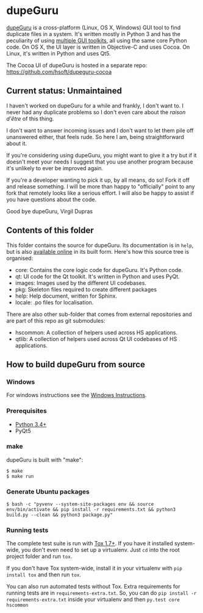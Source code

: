 # dupeGuru

[dupeGuru][dupeguru] is a cross-platform (Linux, OS X, Windows) GUI tool to find duplicate files in
a system. It's written mostly in Python 3 and has the peculiarity of using
[multiple GUI toolkits][cross-toolkit], all using the same core Python code. On OS X, the UI layer
is written in Objective-C and uses Cocoa. On Linux, it's written in Python and uses Qt5.

The Cocoa UI of dupeGuru is hosted in a separate repo: https://github.com/hsoft/dupeguru-cocoa

## Current status: Unmaintained

I haven't worked on dupeGuru for a while and frankly, I don't want to. I never had any duplicate
problems so I don't even care about the *raison d'être* of this thing.

I don't want to answer incoming issues and I don't want to let them pile off unanswered either,
that feels rude. So here I am, being straightforward about it.

If you're considering using dupeGuru, you might want to give it a try but if it doesn't meet your
needs I suggest that you use another program because it's unlikely to ever be improved again.

If you're a developer wanting to pick it up, by all means, do so! Fork it off and release
something. I will be more than happy to "officially" point to any fork that remotely looks like a
serious effort. I will also be happy to assist if you have questions about the code.

Good bye dupeGuru,
Virgil Dupras

## Contents of this folder

This folder contains the source for dupeGuru. Its documentation is in `help`, but is also
[available online][documentation] in its built form. Here's how this source tree is organised:

* core: Contains the core logic code for dupeGuru. It's Python code.
* qt: UI code for the Qt toolkit. It's written in Python and uses PyQt.
* images: Images used by the different UI codebases.
* pkg: Skeleton files required to create different packages
* help: Help document, written for Sphinx.
* locale: .po files for localisation.

There are also other sub-folder that comes from external repositories and are part of this repo as
git submodules:

* hscommon: A collection of helpers used across HS applications.
* qtlib: A collection of helpers used across Qt UI codebases of HS applications.

## How to build dupeGuru from source

### Windows
For windows instructions see the [Windows Instructions](Windows.md).

### Prerequisites

* [Python 3.4+][python]
* PyQt5

### make

dupeGuru is built with "make":

    $ make
    $ make run

### Generate Ubuntu packages

    $ bash -c "pyvenv --system-site-packages env && source env/bin/activate && pip install -r requirements.txt && python3 build.py --clean && python3 package.py"

### Running tests

The complete test suite is run with [Tox 1.7+][tox]. If you have it installed system-wide, you
don't even need to set up a virtualenv. Just `cd` into the root project folder and run `tox`.

If you don't have Tox system-wide, install it in your virtualenv with `pip install tox` and then
run `tox`.

You can also run automated tests without Tox. Extra requirements for running tests are in
`requirements-extra.txt`. So, you can do `pip install -r requirements-extra.txt` inside your
virtualenv and then `py.test core hscommon`

[dupeguru]: https://www.hardcoded.net/dupeguru/
[cross-toolkit]: http://www.hardcoded.net/articles/cross-toolkit-software
[documentation]: http://www.hardcoded.net/dupeguru/help/en/
[python]: http://www.python.org/
[pyqt]: http://www.riverbankcomputing.com
[tox]: https://tox.readthedocs.org/en/latest/
